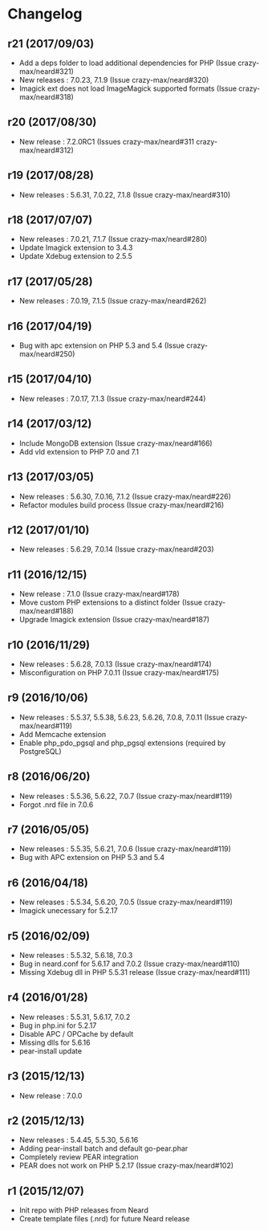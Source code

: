 # Changelog

## r21 (2017/09/03)

* Add a deps folder to load additional dependencies for PHP (Issue crazy-max/neard#321)
* New releases : 7.0.23, 7.1.9 (Issue crazy-max/neard#320)
* Imagick ext does not load ImageMagick supported formats (Issue crazy-max/neard#318)

## r20 (2017/08/30)

* New release : 7.2.0RC1 (Issues crazy-max/neard#311 crazy-max/neard#312)

## r19 (2017/08/28)

* New releases : 5.6.31, 7.0.22, 7.1.8 (Issue crazy-max/neard#310)

## r18 (2017/07/07)

* New releases : 7.0.21, 7.1.7 (Issue crazy-max/neard#280)
* Update Imagick extension to 3.4.3
* Update Xdebug extension to 2.5.5

## r17 (2017/05/28)

* New releases : 7.0.19, 7.1.5 (Issue crazy-max/neard#262)

## r16 (2017/04/19)

* Bug with apc extension on PHP 5.3 and 5.4 (Issue crazy-max/neard#250)

## r15 (2017/04/10)

* New releases : 7.0.17, 7.1.3 (Issue crazy-max/neard#244)

## r14 (2017/03/12)

* Include MongoDB extension (Issue crazy-max/neard#166)
* Add vld extension to PHP 7.0 and 7.1

## r13 (2017/03/05)

* New releases : 5.6.30, 7.0.16, 7.1.2 (Issue crazy-max/neard#226)
* Refactor modules build process (Issue crazy-max/neard#216)

## r12 (2017/01/10)

* New releases : 5.6.29, 7.0.14 (Issue crazy-max/neard#203)

## r11 (2016/12/15)

* New release : 7.1.0 (Issue crazy-max/neard#178)
* Move custom PHP extensions to a distinct folder (Issue crazy-max/neard#188)
* Upgrade Imagick extension (Issue crazy-max/neard#187)

## r10 (2016/11/29)

* New releases : 5.6.28, 7.0.13 (Issue crazy-max/neard#174)
* Misconfiguration on PHP 7.0.11 (Issue crazy-max/neard#175)

## r9 (2016/10/06)

* New releases : 5.5.37, 5.5.38, 5.6.23, 5.6.26, 7.0.8, 7.0.11 (Issue crazy-max/neard#119)
* Add Memcache extension
* Enable php_pdo_pgsql and php_pgsql extensions (required by PostgreSQL)

## r8 (2016/06/20)

* New releases : 5.5.36, 5.6.22, 7.0.7 (Issue crazy-max/neard#119)
* Forgot .nrd file in 7.0.6

## r7 (2016/05/05)

* New releases : 5.5.35, 5.6.21, 7.0.6 (Issue crazy-max/neard#119)
* Bug with APC extension on PHP 5.3 and 5.4

## r6 (2016/04/18)

* New releases : 5.5.34, 5.6.20, 7.0.5 (Issue crazy-max/neard#119)
* Imagick unecessary for 5.2.17

## r5 (2016/02/09)

* New releases : 5.5.32, 5.6.18, 7.0.3
* Bug in neard.conf for 5.6.17 and 7.0.2 (Issue crazy-max/neard#110)
* Missing Xdebug dll in PHP 5.5.31 release (Issue crazy-max/neard#111)

## r4 (2016/01/28)

* New releases : 5.5.31, 5.6.17, 7.0.2
* Bug in php.ini for 5.2.17
* Disable APC / OPCache by default
* Missing dlls for 5.6.16
* pear-install update

## r3 (2015/12/13)

* New release : 7.0.0

## r2 (2015/12/13)

* New releases : 5.4.45, 5.5.30, 5.6.16
* Adding pear-install batch and default go-pear.phar
* Completely review PEAR integration
* PEAR does not work on PHP 5.2.17 (Issue crazy-max/neard#102)

## r1 (2015/12/07)

* Init repo with PHP releases from Neard
* Create template files (.nrd) for future Neard release
